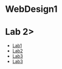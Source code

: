 # WebDesign1

<h1>Lab 2></h1>

<ul>
    <li><a href="lab1/index.html" target="_blank">Lab1</a></li>
    <li><a href="Lab2/index.html" target="_blank">Lab2</a></li>
    <li><a href="Lab3/index.html" target="_blank">Lab3</a></li>
    <li><a href="Lab4/index.html" target="_blank">Lab3</a></li>
</ul>